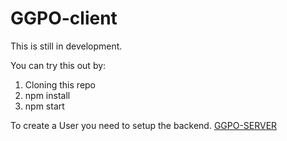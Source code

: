 # GGPO-client

This is still in development.

You can try this out by:

1. Cloning this repo
2. npm install
3. npm start

To create a User you need to setup the backend.
[GGPO-SERVER](https://github.com/artoodeeto/ggpo-server)
